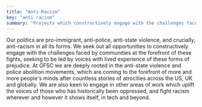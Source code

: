 ```yaml
---
title: "Anti-Racism"
key: "anti-racism"
summary: "Projects which constructively engage with the challenges faced by communities at the forefront of the fight against racism."
---
```

Our politics are pro-immigrant, anti-police, anti-state violence, and crucially, anti-racism in all its forms. We seek out all opportunities to constructively engage with the challenges faced by communities at the forefront of these fights, seeking to be led by voices with lived experience of these forms of prejudice. At GFSC we are deeply rooted in the anti-state violence and police abolition movements, which are coming to the forefront of more and more people's minds after countless stories of atrocities across the US, UK and globally. We are also keen to engage in other areas of work which uplift the voices of those who has historically been oppressed, and fight racism wherever and however it shows itself, in tech and beyond. 